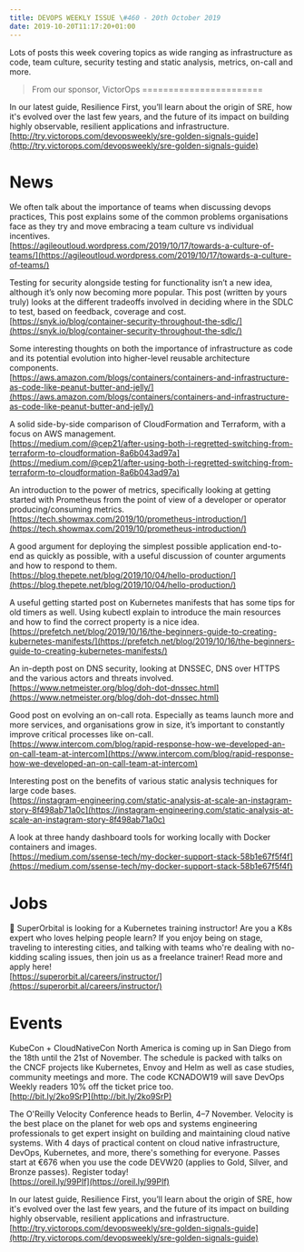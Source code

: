 ```yaml
---
title: DEVOPS WEEKLY ISSUE \#460 - 20th October 2019 
date: 2019-10-20T11:17:20+01:00
---
```


Lots of posts this week covering topics as wide ranging as infrastructure as code, team culture, security testing and static analysis, metrics, on-call and more.


>From our sponsor, VictorOps
=======================

In our latest guide, Resilience First, you’ll learn about the origin of SRE, how it's evolved over the last few years, and the future of its impact on building highly observable, resilient applications and infrastructure.
<br>[http://try.victorops.com/devopsweekly/sre-golden-signals-guide](http://try.victorops.com/devopsweekly/sre-golden-signals-guide)


News
====

We often talk about the importance of teams when discussing devops practices, This post explains some of the common problems organisations face as they try and move embracing a team culture vs individual incentives.
<br>[https://agileoutloud.wordpress.com/2019/10/17/towards-a-culture-of-teams/](https://agileoutloud.wordpress.com/2019/10/17/towards-a-culture-of-teams/)


Testing for security alongside testing for functionality isn’t a new idea, although it’s only now becoming more popular. This post (written by yours truly) looks at the different tradeoffs involved in deciding where in the SDLC to test, based on feedback, coverage and cost.
<br>[https://snyk.io/blog/container-security-throughout-the-sdlc/](https://snyk.io/blog/container-security-throughout-the-sdlc/)


Some interesting thoughts on both the importance of infrastructure as code and its potential evolution into higher-level reusable architecture components.
<br>[https://aws.amazon.com/blogs/containers/containers-and-infrastructure-as-code-like-peanut-butter-and-jelly/](https://aws.amazon.com/blogs/containers/containers-and-infrastructure-as-code-like-peanut-butter-and-jelly/)


A solid side-by-side comparison of CloudFormation and Terraform, with a focus on AWS management.
<br>[https://medium.com/@cep21/after-using-both-i-regretted-switching-from-terraform-to-cloudformation-8a6b043ad97a](https://medium.com/@cep21/after-using-both-i-regretted-switching-from-terraform-to-cloudformation-8a6b043ad97a)


An introduction to the power of metrics, specifically looking at getting started with Prometheus from the point of view of a developer or operator producing/consuming metrics.
<br>[https://tech.showmax.com/2019/10/prometheus-introduction/](https://tech.showmax.com/2019/10/prometheus-introduction/)


A good argument for deploying the simplest possible application end-to-end as quickly as possible, with a useful discussion of counter arguments and how to respond to them.
<br>[https://blog.thepete.net/blog/2019/10/04/hello-production/](https://blog.thepete.net/blog/2019/10/04/hello-production/)


A useful getting started post on Kubernetes manifests that has some tips for old timers as well. Using kubectl explain to introduce the main resources and how to find the correct property is a nice idea.
<br>[https://prefetch.net/blog/2019/10/16/the-beginners-guide-to-creating-kubernetes-manifests/](https://prefetch.net/blog/2019/10/16/the-beginners-guide-to-creating-kubernetes-manifests/)


An in-depth post on DNS security, looking at DNSSEC, DNS over HTTPS and the various actors and threats involved.
<br>[https://www.netmeister.org/blog/doh-dot-dnssec.html](https://www.netmeister.org/blog/doh-dot-dnssec.html)


Good post on evolving an on-call rota. Especially as teams launch more and more services, and organisations grow in size, it’s important to constantly improve critical processes like on-call.
<br>[https://www.intercom.com/blog/rapid-response-how-we-developed-an-on-call-team-at-intercom](https://www.intercom.com/blog/rapid-response-how-we-developed-an-on-call-team-at-intercom)


Interesting post on the benefits of various static analysis techniques for large code bases.
<br>[https://instagram-engineering.com/static-analysis-at-scale-an-instagram-story-8f498ab71a0c](https://instagram-engineering.com/static-analysis-at-scale-an-instagram-story-8f498ab71a0c)


A look at three handy dashboard tools for working locally with Docker containers and images.
<br>[https://medium.com/ssense-tech/my-docker-support-stack-58b1e67f5f4f](https://medium.com/ssense-tech/my-docker-support-stack-58b1e67f5f4f)

Jobs
====

:rocket: SuperOrbital is looking for a Kubernetes training instructor!
Are you a K8s expert who loves helping people learn? If you enjoy being on stage, traveling to interesting cities, and talking with teams who're dealing with no-kidding scaling issues, then join us as a freelance trainer! Read more and apply here!
<br>[https://superorbit.al/careers/instructor/](https://superorbit.al/careers/instructor/)


Events
======

KubeCon + CloudNativeCon North America is coming up in San Diego from the 18th until the 21st of November. The schedule is packed with talks on the CNCF projects like Kubernetes, Envoy and Helm as well as case studies, community meetings and more. The code KCNADOW19 will save DevOps Weekly readers 10% off the ticket price too.
<br>[http://bit.ly/2ko9SrP](http://bit.ly/2ko9SrP)


The O'Reilly Velocity Conference heads to Berlin, 4–7 November. Velocity is the best place on the planet for web ops and systems engineering professionals to get expert insight on building and maintaining cloud native systems. With 4 days of practical content on cloud native infrastructure, DevOps, Kubernetes, and more, there's something for everyone. Passes start at €676 when you use the code DEVW20 (applies to Gold, Silver, and Bronze passes). Register today!
<br>[https://oreil.ly/99PIf](https://oreil.ly/99PIf)



In our latest guide, Resilience First, you’ll learn about the origin of SRE, how it's evolved over the last few years, and the future of its impact on building highly observable, resilient applications and infrastructure.
<br>[http://try.victorops.com/devopsweekly/sre-golden-signals-guide](http://try.victorops.com/devopsweekly/sre-golden-signals-guide)




